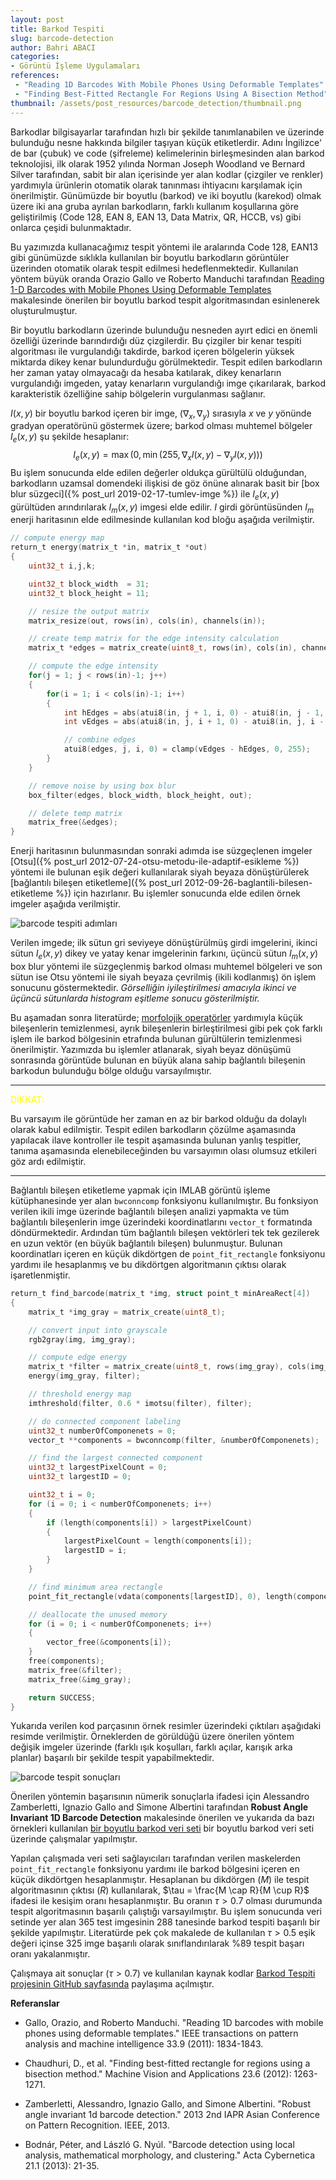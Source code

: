 ```yaml
---
layout: post
title: Barkod Tespiti
slug: barcode-detection
author: Bahri ABACI
categories:
- Görüntü İşleme Uygulamaları
references: 
 - "Reading 1D Barcodes With Mobile Phones Using Deformable Templates"
 - "Finding Best-Fitted Rectangle For Regions Using A Bisection Method"
thumbnail: /assets/post_resources/barcode_detection/thumbnail.png
---
```


Barkodlar bilgisayarlar tarafından hızlı bir şekilde tanımlanabilen ve üzerinde bulunduğu nesne hakkında bilgiler taşıyan küçük etiketlerdir. Adını İngilizce' de bar (çubuk) ve code (şifreleme) kelimelerinin birleşmesinden alan barkod teknolojisi, ilk olarak 1952 yılında Norman Joseph Woodland ve Bernard Silver tarafından, sabit bir alan içerisinde yer alan kodlar (çizgiler ve renkler) yardımıyla ürünlerin otomatik olarak tanınması ihtiyacını karşılamak için önerilmiştir. Günümüzde bir boyutlu (barkod) ve iki boyutlu (karekod) olmak üzere iki ana gruba ayrılan barkodların, farklı kullanım koşullarına göre geliştirilmiş (Code 128, EAN 8, EAN 13, Data Matrix, QR, HCCB, vs) gibi onlarca çeşidi bulunmaktadır.

<!--more-->

Bu yazımızda kullanacağımız tespit yöntemi ile aralarında Code 128, EAN13 gibi günümüzde sıklıkla kullanılan bir boyutlu barkodların görüntüler üzerinden otomatik olarak tespit edilmesi hedeflenmektedir. Kullanılan yöntem büyük oranda Orazio Gallo ve Roberto Manduchi tarafından [Reading 1-D Barcodes with Mobile Phones Using Deformable Templates](https://www.ncbi.nlm.nih.gov/pmc/articles/PMC3190667/) makalesinde önerilen bir boyutlu barkod tespit algoritmasından esinlenerek oluşturulmuştur.

Bir boyutlu barkodların üzerinde bulunduğu nesneden ayırt edici en önemli özelliği üzerinde barındırdığı düz çizgilerdir. Bu çizgiler bir kenar tespiti algoritması ile vurgulandığı takdirde, barkod içeren bölgelerin yüksek miktarda dikey kenar bulundurduğu görülmektedir. Tespit edilen barkodların her zaman yatay olmayacağı da hesaba katılarak, dikey kenarların vurgulandığı imgeden, yatay kenarların vurgulandığı imge çıkarılarak, barkod karakteristik özelliğine sahip bölgelerin vurgulanması sağlanır.

$I(x,y)$ bir boyutlu barkod içeren bir imge, $(\nabla_x, \nabla_y)$ sırasıyla $x$ ve $y$ yönünde gradyan operatörünü göstermek üzere; barkod olması muhtemel bölgeler $I_e(x,y)$ şu şekilde hesaplanır: $$I_e(x,y) = \max(0, \min(255, \nabla_x I(x,y)- \nabla_y I(x,y)))$$ Bu işlem sonucunda elde edilen değerler oldukça gürültülü olduğundan, barkodların uzamsal domendeki ilişkisi de göz önüne alınarak basit bir [box blur süzgeci]({% post_url 2019-02-17-tumlev-imge %}) ile $I_e(x,y)$ gürültüden arındırılarak $I_m(x,y)$ imgesi elde edilir. $I$ girdi görüntüsünden $I_m$ enerji haritasının elde edilmesinde kullanılan kod bloğu aşağıda verilmiştir.

```c
// compute energy map
return_t energy(matrix_t *in, matrix_t *out)
{
    uint32_t i,j,k;

    uint32_t block_width  = 31;
    uint32_t block_height = 11;

    // resize the output matrix
    matrix_resize(out, rows(in), cols(in), channels(in));

    // create temp matrix for the edge intensity calculation
    matrix_t *edges = matrix_create(uint8_t, rows(in), cols(in), channels(in));

    // compute the edge intensity
    for(j = 1; j < rows(in)-1; j++)
    {
        for(i = 1; i < cols(in)-1; i++)
        {
            int hEdges = abs(atui8(in, j + 1, i, 0) - atui8(in, j - 1, i, 0));
            int vEdges = abs(atui8(in, j, i + 1, 0) - atui8(in, j, i - 1, 0));

            // combine edges
            atui8(edges, j, i, 0) = clamp(vEdges - hEdges, 0, 255);
        }
    }

    // remove noise by using box blur
    box_filter(edges, block_width, block_height, out);

    // delete temp matrix
    matrix_free(&edges);
}
```
Enerji haritasının bulunmasından sonraki adımda ise süzgeçlenen imgeler [Otsu]({% post_url 2012-07-24-otsu-metodu-ile-adaptif-esikleme %}) yöntemi ile bulunan eşik değeri kullanılarak siyah beyaza dönüştürülerek [bağlantılı bileşen etiketleme]({% post_url 2012-09-26-baglantili-bilesen-etiketleme %}) için hazırlanır. Bu işlemler sonucunda elde edilen örnek imgeler aşağıda verilmiştir.

![barcode tespiti adımları][steps]

Verilen imgede; ilk sütun gri seviyeye dönüştürülmüş girdi imgelerini, ikinci sütun $I_e(x,y)$ dikey ve yatay kenar imgelerinin farkını, üçüncü sütun $I_m(x,y)$ box blur yöntemi ile süzgeçlenmiş barkod olması muhtemel bölgeleri ve son sütun ise Otsu yöntemi ile siyah beyaza çevrilmiş (ikili kodlanmış) ön işlem sonucunu göstermektedir. *Görselliğin iyileştirilmesi amacıyla ikinci ve üçüncü sütunlarda histogram eşitleme sonucu gösterilmiştir.*

Bu aşamadan sonra literatürde; [morfolojik operatörler](http://www.cescript.com/2012/08/morfolojik-goruntu-isleme.html) yardımıyla küçük bileşenlerin temizlenmesi, ayrık bileşenlerin birleştirilmesi gibi pek çok farklı işlem ile barkod bölgesinin etrafında bulunan gürültülerin temizlenmesi önerilmiştir. Yazımızda bu işlemler atlanarak, siyah beyaz dönüşümü sonrasında görüntüde bulunan en büyük alana sahip bağlantılı bileşenin barkodun bulunduğu bölge olduğu varsayılmıştır. 

<hr align="center" color="yellow" size="2" width="100%" /><span style="color: yellow;">DİKKAT: </span> 

Bu varsayım ile görüntüde her zaman en az bir barkod olduğu da dolaylı olarak kabul edilmiştir. Tespit edilen barkodların çözülme aşamasında yapılacak ilave kontroller ile tespit aşamasında bulunan yanlış tespitler, tanıma aşamasında elenebileceğinden bu varsayımın olası olumsuz etkileri göz ardı edilmiştir.

<hr align="center" color="yellow" size="2" width="100%" />

Bağlantılı bileşen etiketleme yapmak için IMLAB görüntü işleme kütüphanesinde yer alan `bwconncomp` fonksiyonu kullanılmıştır. Bu fonksiyon verilen ikili imge üzerinde bağlantılı bileşen analizi yapmakta ve tüm bağlantılı bileşenlerin imge üzerindeki koordinatlarını `vector_t` formatında döndürmektedir. Ardından tüm bağlantılı bileşen vektörleri tek tek gezilerek en uzun vektör (en büyük bağlantılı bileşen) bulunmuştur. Bulunan koordinatları içeren en küçük dikdörtgen de `point_fit_rectangle` fonksiyonu yardımı ile hesaplanmış ve bu dikdörtgen algoritmanın çıktısı olarak işaretlenmiştir.

```c
return_t find_barcode(matrix_t *img, struct point_t minAreaRect[4])
{
    matrix_t *img_gray = matrix_create(uint8_t);

    // convert input into grayscale
    rgb2gray(img, img_gray);

    // compute edge energy
    matrix_t *filter = matrix_create(uint8_t, rows(img_gray), cols(img_gray), 1);
    energy(img_gray, filter);

    // threshold energy map
    imthreshold(filter, 0.6 * imotsu(filter), filter);

    // do connected component labeling
    uint32_t numberOfComponenets = 0;
    vector_t **components = bwconncomp(filter, &numberOfComponenets);

    // find the largest connected component
    uint32_t largestPixelCount = 0;
    uint32_t largestID = 0;

    uint32_t i = 0;
    for (i = 0; i < numberOfComponenets; i++)
    {
        if (length(components[i]) > largestPixelCount)
        {
            largestPixelCount = length(components[i]);
            largestID = i;
        }
    }

    // find minimum area rectangle
    point_fit_rectangle(vdata(components[largestID], 0), length(components[largestID]), minAreaRect);

    // deallocate the unused memory
    for (i = 0; i < numberOfComponenets; i++)
    {
        vector_free(&components[i]);
    }
    free(components);
    matrix_free(&filter);
    matrix_free(&img_gray);

    return SUCCESS;
}
```

Yukarıda verilen kod parçasının örnek resimler üzerindeki çıktıları aşağıdaki resimde verilmiştir. Örneklerden de görüldüğü üzere önerilen yöntem değişik imgeler üzerinde (farklı ışık koşulları, farklı açılar, karışık arka planlar) başarılı bir şekilde tespit yapabilmektedir.

![barcode tespit sonuçları][results]

Önerilen yöntemin başarısının nümerik sonuçlarla ifadesi için Alessandro Zamberletti, Ignazio Gallo and Simone Albertini tarafından **Robust Angle Invariant 1D Barcode Detection** makalesinde önerilen ve yukarıda da bazı örnekleri kullanılan [bir boyutlu barkod veri seti](http://artelab.dista.uninsubria.it/downloads/datasets/barcode/hough_barcode_1d/hough_barcode_1d.html) bir boyutlu barkod veri seti üzerinde çalışmalar yapılmıştır.

Yapılan çalışmada veri  seti sağlayıcıları tarafından verilen maskelerden `point_fit_rectangle` fonksiyonu yardımı ile barkod bölgesini içeren en küçük dikdörtgen hesaplanmıştır. Hesaplanan bu dikdörgen ($M$) ile tespit algoritmasının çıktısı ($R$) kullanılarak, $\tau = \frac{M \cap R}{M \cup R}$ ifadesi ile kesişim oranı hesaplanmıştır. Bu oranın $\tau > 0.7$ olması durumunda tespit algoritmasının başarılı çalıştığı varsayılmıştır. Bu işlem sonucunda veri setinde yer alan $365$ test imgesinin $288$ tanesinde barkod tespiti başarılı bir şekilde yapılmıştır. Literatürde pek çok makalede de kullanılan $\tau > 0.5$ eşik değeri içinse $325$ imge başarılı olarak sınıflandırılarak $\%89$ tespit başarı oranı yakalanmıştır.

Çalışmaya ait sonuçlar ($\tau > 0.7$) ve kullanılan kaynak kodlar [Barkod Tespiti projesinin GitHub sayfasında](https://github.com/cescript/cescript_blog_barcode_detection) paylaşıma açılmıştır.

**Referanslar**
* Gallo, Orazio, and Roberto Manduchi. "Reading 1D barcodes with mobile phones using deformable templates." IEEE transactions on pattern analysis and machine intelligence 33.9 (2011): 1834-1843.

* Chaudhuri, D., et al. "Finding best-fitted rectangle for regions using a bisection method." Machine Vision and Applications 23.6 (2012): 1263-1271.

* Zamberletti, Alessandro, Ignazio Gallo, and Simone Albertini. "Robust angle invariant 1d barcode detection." 2013 2nd IAPR Asian Conference on Pattern Recognition. IEEE, 2013.

* Bodnár, Péter, and László G. Nyúl. "Barcode detection using local analysis, mathematical morphology, and clustering." Acta Cybernetica 21.1 (2013): 21-35.

[RESOURCES]: # (List of the resources used by the blog post)
[steps]: /assets/post_resources/barcode_detection/barcode_preprocess_steps.png
[results]: /assets/post_resources/barcode_detection/barcode_detection_results.png